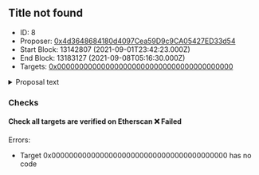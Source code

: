 ## Title not found
- ID: 8
- Proposer: [0x4d3648684180d4097Cea59D9c9CA05427ED33d54](https://etherscan.io/address/0x4d3648684180d4097Cea59D9c9CA05427ED33d54)
- Start Block: 13142807 (2021-09-01T23:42:23.000Z)
- End Block: 13183127 (2021-09-08T05:16:30.000Z)
- Targets: [0x0000000000000000000000000000000000000000](https://etherscan.io/address/0x0000000000000000000000000000000000000000#code)

<details>
  <summary>Proposal text</summary>

> ""
</details>

### Checks
#### Check all targets are verified on Etherscan ❌ Failed
  
Errors:
- Target 0x0000000000000000000000000000000000000000 has no code




